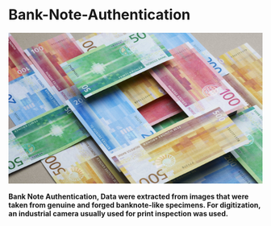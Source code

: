 # Bank-Note-Authentication
<p align='center'><img width='700' height='300' src='https://github.com/divyanshugit/Bank-Note-Authentication/blob/master/src/data-original.jpg'></p>

**Bank Note Authentication, Data were extracted from images that were taken from genuine and forged banknote-like specimens. For digitization, an industrial camera usually used for print inspection was used.**
